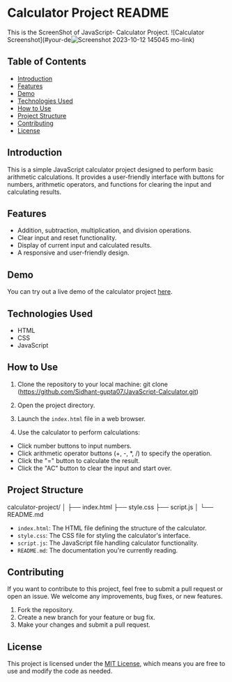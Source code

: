 # Calculator Project README

This is the ScreenShot of JavaScript- Calculator Project.
![Calculator Screenshot](#your-de![Screenshot 2023-10-12 145045](https://github.com/Sidhant-gupta07/JavaScript-Calculator/assets/133968577/88909e70-757d-4aa5-9a72-b6ae3a55b2b2)
mo-link)



## Table of Contents

- [Introduction](#introduction)
- [Features](#features)
- [Demo](#demo)
- [Technologies Used](#technologies-used)
- [How to Use](#how-to-use)
- [Project Structure](#project-structure)
- [Contributing](#contributing)
- [License](#license)

## Introduction

This is a simple JavaScript calculator project designed to perform basic arithmetic calculations. It provides a user-friendly interface with buttons for numbers, arithmetic operators, and functions for clearing the input and calculating results.

## Features

- Addition, subtraction, multiplication, and division operations.
- Clear input and reset functionality.
- Display of current input and calculated results.
- A responsive and user-friendly design.

## Demo

You can try out a live demo of the calculator project [here](#your-demo-link](https://codepen.io/Sidhant-Gupta/pen/ZEVPPWY)).

## Technologies Used

- HTML
- CSS
- JavaScript

## How to Use

1. Clone the repository to your local machine:
git clone (https://github.com/Sidhant-gupta07/JavaScript-Calculator.git)

2. Open the project directory.

3. Launch the `index.html` file in a web browser.

4. Use the calculator to perform calculations:
- Click number buttons to input numbers.
- Click arithmetic operator buttons (+, -, *, /) to specify the operation.
- Click the "=" button to calculate the result.
- Click the "AC" button to clear the input and start over.

## Project Structure

calculator-project/
│
├── index.html
├── style.css
├── script.js
│
└── README.md

- `index.html`: The HTML file defining the structure of the calculator.
- `style.css`: The CSS file for styling the calculator's interface.
- `script.js`: The JavaScript file handling calculator functionality.
- `README.md`: The documentation you're currently reading.

## Contributing

If you want to contribute to this project, feel free to submit a pull request or open an issue. We welcome any improvements, bug fixes, or new features.

1. Fork the repository.
2. Create a new branch for your feature or bug fix.
3. Make your changes and submit a pull request.

## License

This project is licensed under the [MIT License](LICENSE), which means you are free to use and modify the code as needed.
